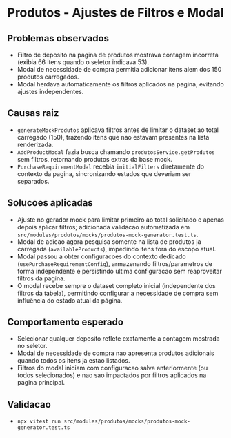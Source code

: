 # Produtos - Ajustes de Filtros e Modal

## Problemas observados
- Filtro de deposito na pagina de produtos mostrava contagem incorreta (exibia 66 itens quando o seletor indicava 53).
- Modal de necessidade de compra permitia adicionar itens alem dos 150 produtos carregados.
- Modal herdava automaticamente os filtros aplicados na pagina, evitando ajustes independentes.

## Causas raiz
- `generateMockProdutos` aplicava filtros antes de limitar o dataset ao total carregado (150), trazendo itens que nao estavam presentes na lista renderizada.
- `AddProductModal` fazia busca chamando `produtosService.getProdutos` sem filtros, retornando produtos extras da base mock.
- `PurchaseRequirementModal` recebia `initialFilters` diretamente do contexto da pagina, sincronizando estados que deveriam ser separados.

## Solucoes aplicadas
- Ajuste no gerador mock para limitar primeiro ao total solicitado e apenas depois aplicar filtros; adicionada validacao automatizada em `src/modules/produtos/mocks/produtos-mock-generator.test.ts`.
- Modal de adicao agora pesquisa somente na lista de produtos ja carregada (`availableProducts`), impedindo itens fora do escopo atual.
- Modal passou a obter configuracoes do contexto dedicado (`usePurchaseRequirementConfig`), armazenando filtros/parametros de forma independente e persistindo ultima configuracao sem reaproveitar filtros da pagina.
- O modal recebe sempre o dataset completo inicial (independente dos filtros da tabela), permitindo configurar a necessidade de compra sem influência do estado atual da página.

## Comportamento esperado
- Selecionar qualquer deposito reflete exatamente a contagem mostrada no seletor.
- Modal de necessidade de compra nao apresenta produtos adicionais quando todos os itens ja estao listados.
- Filtros do modal iniciam com configuracao salva anteriormente (ou todos selecionados) e nao sao impactados por filtros aplicados na pagina principal.

## Validacao
- `npx vitest run src/modules/produtos/mocks/produtos-mock-generator.test.ts`
